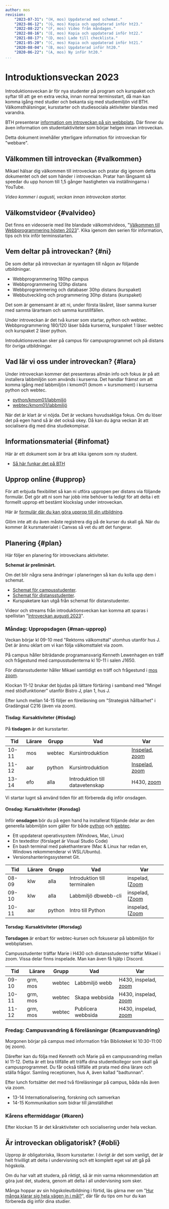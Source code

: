 ```yaml
---
author: mos
revision:
    "2023-07-31": "(H, mos) Uppdaterad med schemat."
    "2023-06-12": "(G, mos) Kopia och uppdaterad inför ht23."
    "2022-08-22": "(F, mos) Video från måndagen."
    "2022-08-16": "(E, mos) Kopia och uppdaterad inför ht22."
    "2021-08-17": "(D, mos) Lade till checklista."
    "2021-05-20": "(C, mos) Kopia och uppdaterad inför ht21."
    "2020-08-04": "(B, mos) Uppdaterad inför ht20."
    "2020-06-22": "(A, mos) Ny inför ht20."
...
```

Introduktionsveckan 2023
==================================

Introduktionsveckan är för nya studenter på program och kurspaket och syftar till att ge en extra vecka, innan normal terminsstart, då man kan komma igång med studier och bekanta sig med studiemiljön vid BTH. Välkomsthälsningar, kursstarter och studiesociala aktiviteter blandas med varandra.

<!--more-->

BTH presenterar [information om introveckan på sin webbplats](https://studentportal.bth.se/ny-student/schema-for-introduktionsveckan/). Där finner du även information om studentaktiviteter som börjar helgen innan introveckan.

Detta dokument innehåller ytterligare information för introveckan för "webbare".

<!--
[INFO]
**Covid planering...**

På grund av läget med covid-19 så kommer introveckan att ske per distans, även för campusstudenterna.

Det kommer ske en campusvandring för campusstudenterna.

Campusstudenterna (ettorna) kommer att få tillgång till våra labbsalar i samband med kursstart, så efter campusvandringen finns möjlighet att sitta i dem och jobba.

[/INFO]
-->



Välkommen till introveckan {#valkommen}
-----------------------------------

Mikael hälsar dig välkommen till introveckan och pratar dig igenom detta dokumentet och det som händer i introveckan. Pratar han långsamt så speedar du upp honom till 1,5 gånger hastigheten via inställningarna i YouTube.

*Video kommer i augusti, veckan innan introveckan startar.*

<!--
[YOUTUBE src="BQJpFvQ9Ers" width=700 caption="Mikael hälsar välkommen till introveckan 2022."]
-->



Välkomstvideor {#valvideo}
-----------------------------------

Det finns en videoserie med lite blandade välkomstvideos, "[Välkommen till Webbprogrammering hösten 2023](https://www.youtube.com/playlist?list=PLKtP9l5q3ce_vOJX5uDVeKx1P5bGAcpah)". Kika igenom den serien för information, tips och trix inför terminsstarten.



Vem deltar på introveckan? {#ni}
-----------------------------------

De som deltar på introveckan är nyantagen till någon av följande utbildningar.

* Webbprogrammering 180hp campus
* Webbprogrammering 120hp distans
* Webbprogrammering och databaser 30hp distans (kurspaket)
* Webbutveckling och programmering 30hp distans (kurspaket)

Det som är gemensamt är att ni, under första läsåret, läser samma kurser med samma lärarteam och samma kurstillfällen.

Under introveckan är det två kurser som startar, python och webtec. Webbprogrammering 180/120 läser båda kurserna, kurspaket 1 läser webtec och kurspaket 2 läser python.

Introduktionsveckan sker på campus för campusprogrammet och på distans för övriga utbildningar.




Vad lär vi oss under introveckan? {#lara}
-----------------------------------

Under introveckan kommer det presenteras allmän info och fokus är på att installera labbmiljön som används i kurserna. Det handlar främst om att komma igång med labbmiljön i kmom01 (kmom = kursmoment) i kurserna python och webtec.

* [python/kmom01/labbmiljö](/kurser/python/labbmiljo)
* [webtec/kmom01/labbmiljö](/kurser/webtec/labbmiljo)

När det är klart är vi nöjda. Det är veckans huvudsakliga fokus. Om du löser det på egen hand så är det också okey. Då kan du ägna veckan åt att socialisera dig med dina studiekompisar.



Informationsmaterial {#infomat}
-----------------------------------

Här är ett dokument som är bra att kika igenom som ny student.

<!-- Bör uppdateras till 2023 -->

* [Så här funkar det på BTH](https://drive.google.com/file/d/1BV_raNJQle24M36f9c2xhNVxjNAgpkpu/view?usp=sharing)

<!--
Här finns en checklista med saker som är bra att veta inför studier på campus & distans.

* [Programansvarig's Checklista för välkomnande av nya studenter](https://docs.google.com/document/d/19hAhAPlQi8R7sb3dtUFYxsDdIHp5hlpJ/edit?usp=sharing&ouid=101196514892086552893&rtpof=true&sd=true)
-->



Upprop online {#upprop}
-----------------------------------

För att erbjuda flexibilitet så kan ni utföra uppropen per distans via följande formulär. Det gör att ni som har jobb inte behöver ta ledigt för att delta i ett formellt upprop ett bestämt klockslag under introveckan.

Här är [formulär där du kan göra upprop till din utbildning](https://forms.gle/CeS1TC3WbjTRNQN69).

<!--
* [Gör upprop Webbprogrammering 180hp campus](https://forms.gle/4sMUaw3eTWP48JhB7)
* [Gör upprop Webbprogrammering 120hp distans](https://forms.gle/BXsS6R74ufRFjd1MA)
* [Gör upprop Webbprogrammering och databaser 30hp distans](https://forms.gle/tPr74eg79ZpLkzW76)
* [Webbutveckling och programmering 30hp distans](https://forms.gle/BkJMJLp4eDL4fVF39)
-->

Glöm inte att du även måste registrera dig på de kurser du skall gå. När du kommer åt kursmaterialet i Canvas så vet du att det fungerar.



Planering {#plan}
-----------------------------------

Här följer en planering för introveckans aktiviteter.

**Schemat är preliminärt.**

Om det blir några sena ändringar i planeringen så kan du kolla upp dem i schemat.

* [Schemat för campusstudenter](https://cloud.timeedit.net/bth/web/sched1/riq66Q08677Z6YQy6Q73Z9Z66QZ850254YQ3Y0gQ20og767Xxb45lQXZlYloc9m3Wou7ylX80mZ9Q9mZ695QXcQZoyxb602Q5Z6Y553Q8l7g5Vc15X7Z3566Xn6l603T69cWWY2W1Y9YWx83XW5WW4Xo5WW9VX8o86W436Xl49Z0qX4ZWQ1X6q5X0o88oXo6W7qX275QZl0pQoZq6Qo.html).
* [Schemat för distansstudenter](https://cloud.timeedit.net/bth/web/sched1/ri167734X25Z0QQ6Z96g86Q0yx0Y6Y76Z09gQY6Q5375l6b7W4Z96l2cl5ZxmQZ9yQXYm09XXZo6b3mQ560l1o7QQZ5cy93uYo756885Xc6WWW63Y0YQXgl3T829ZWxX5Y5c676951WloW6W534V3X4nW8q8957o1W8ZXWZXX7QW0X6564WX26qVool8X9lo4q0XQopZQ0.html).
* Kurspaketare kan utgå från schemat för distanstudenter.

Videor och streams från introduktionsveckan kan komma att sparas i spellistan "[Introveckan augusti 2023](https://www.youtube.com/playlist?list=PLKtP9l5q3ce85z_kwufc2WndLdeqeP9ej)".



### Måndag: Uppropsdagen {#man-upprop}

Veckan börjar kl 09-10 med "Rektorns välkomsttal" utomhus utanför hus J. Det är ännu oklart om vi kan följa välkomsttalet via zoom. 
<!-- och det [kan följas via zoom](https://bth.zoom.us/j/69647412076). -->

På campus håller biträdande programansvarig Kenneth Lewenhagen en träff och frågestund med campusstudenterna kl 10-11 i salen J1650.

För distansstudenter håller Mikael samtidigt en träff och frågestund i [mos zoom](https://bth.zoom.us/j/4200421337). <!-- ([spelades in](https://www.youtube.com/watch?v=yMTUDvTHsfE&list=PLKtP9l5q3ce9NxJ59ztFKIJD7tbF3cllc)). -->

Klockan 11-12 brukar det bjudas på lättare förtäring i samband med "Mingel med stödfunktioner" utanför Bistro J, plan 1, hus J. 

<!--
[Stödfunktionerna har spelat in en video för att presentera sig och sin verksamhet](https://www.youtube.com/watch?v=SSQDHLdJHbM&list=PLKtP9l5q3ce9NxJ59ztFKIJD7tbF3cllc&index=3).
-->

<!--
Efter lunch mellan 13-14 följer en "Högskoleintro (svensk version)" i Multisal J1504 ([zoom](https://bth.zoom.us/j/66718402136)).
-->

Efter lunch mellan 14-15 följer en föreläsning om "Strategisk hållbarhet" i Gradängsal C216 (även via zoom). <!-- ([zoom](https://bth.zoom.us/j/66718402136)). -->



#### Tisdag: Kursaktiviteter {#tisdag}

På **tisdagen** är det kursstarter.

| Tid   | Lärare | Grupp  | Vad | Var |
|-------|--------|--------|-----|-----|
| 10-11 | mos    | webtec | Kursintroduktion | [Inspelad](https://youtu.be/K7F5IVgK1bg), [zoom](https://bth.zoom.us/j/4200421337) |
| 11-12 | aar    | python | Kursintroduktion | [Inspelad](https://www.youtube.com/watch?v=35NRWij9Z0Q&list=PLKtP9l5q3ce9NxJ59ztFKIJD7tbF3cllc&index=4), [zoom](https://bth.zoom.us/j/8535967236) |
| 13-14 | efo    | alla   | Introduktion till datavetenskap | H430, [zoom](https://bth.zoom.us/j/6772303809) |

Vi startar lugnt så använd tiden för att förbereda dig inför onsdagen.

<!--
efo studieteknik/bli-skit-bra-på-det-du-gör föreläsningen
-->



#### Onsdag: Kursaktiviteter {#onsdag}

Inför **onsdagen** bör du på egen hand ha installerat följande delar av den generella labbmiljön som gäller för både [python](/kurser/python/labbmiljo) och [webtec](/kurser/webtec/labbmiljo).

* Ett uppdaterat operativsystem (Windows, Mac, Linux)
* En texteditor (förslaget är Visual Studio Code)
* En bash terminal med pakethanterare (Mac & Linux har redan en, Windows rekommenderar vi WSL/Ubuntu).
* Versionshanteringssystemet Git. 

| Tid   | Lärare | Grupp  | Vad | Var |
|-------|--------|--------|-----|-----|
| 08-09 | klw    | alla   | Introduktion till terminalen | inspelad, [[Zoom](https://bth.zoom.us/j/6772303809) |
| 09-10 | klw    | alla   | Labbmiljö dbwebb-cli | inspelad, [[Zoom](https://bth.zoom.us/j/6772303809) |
| 10-11 | aar    | python | Intro till Python | inspelad, [[Zoom](https://bth.zoom.us/j/6772303809) |



#### Torsdag: Kursaktiviteter {#torsdag}

**Torsdagen** är enbart för webtec-kursen och fokuserar på labbmiljön för webbplatsen.

Campusstudenter träffar Marie i H430 och distansstudenter träffar Mikael i zoom. Vissa delar finns inspelade. Man kan även få hjälp i Discord.

| Tid   | Lärare   | Grupp  | Vad | Var |
|-------|----------|--------|-----|-----|
| 09-10 | grm, mos | webtec | Labbmiljö webb | H430, inspelad, [zoom](https://bth.zoom.us/j/4200421337) |
| 10-11 | grm, mos | webtec | Skapa webbsida | H430, inspelad, [zoom](https://bth.zoom.us/j/4200421337) |
| 11-12 | grm, mos | webtec | Publicera webbsida | H430, inspelad, [zoom](https://bth.zoom.us/j/4200421337) |



### Fredag: Campusvandring & föreläsningar {#campusvandring}

Morgonen börjar på campus med information från Biblioteket kl 10:30-11:00 (ej zoom). 

Därefter kan du följa med Kenneth och Marie på en campusvandring mellan kl 11-12. Detta är ett bra tillfälle att träffa dina studentkollegor som skall gå campusprogrammet. Du får också tillfälle att prata med dina lärare och ställa frågor. Samling receptionen, hus A, även kallad "badtunnan".

Efter lunch fortsätter det med två föreläsningar på campus, båda nås även via zoom.

* 13-14 Internationalisering, forskning och samverkan
* 14-15 Kommunikation som bidrar till jämställdhet


<!--
### Tisdag - Fredag: BTH gemensamma föreläsningar {#bthplan}

Under veckan erbjuder BTH ett antal gemensamma föreläsningar om de områden som BTH anser viktiga och inom områden som är bra att veta som student. En del av dessa går att följa på distans.

| Dag | Tid | Plats | Vad | Info |
|-----|-----|-------|-----|------|
| 23/8 Tis | 14-15 | Multisal J1504 | Internationalisering, forskning, samverkan (eng) | [Zoom](https://bth.zoom.us/j/64235023042) |
| 25/8 Tor | 13-14 | Multisal J1504 | Strategisk hållbarhet (eng) | [Zoom](https://bth.zoom.us/j/67994047066) |
| 26/8 Fre | 10:30-11:00 | Biblioteket | Biblioteket info | [Zoom](https://bth.zoom.us/j/61182510149). Samling ingång nedre plan, hus H |
| 26/8 Fre | 13-14 | Multisal J1504 | Kommunikation jämställdhet | Endast campus |
-->


### Kårens eftermiddagar {#karen}

Efter klockan 15 är det kåraktiviteter och socialisering under hela veckan.



Är introveckan obligatorisk? {#obli}
-----------------------------------

Upprop är obligatoriska, liksom kursstarter. I övrigt är det som vanligt, det är helt frivilligt att delta i undervisning och ett komplett eget val att gå på högskola.

Om du har valt att studera, på riktigt, så är min varma rekommendation att göra just det, studera, genom att delta i all undervisning som sker.

Många hoppar av sin högskoleutbildning i förtid, läs gärna mer om "[Hur många klarar sig hela vägen in i mål?](/blogg/hur-manga-klarar-sig-hela-vagen-in-i-mal)", där får du tips om hur du kan förbereda dig inför dina studier.
